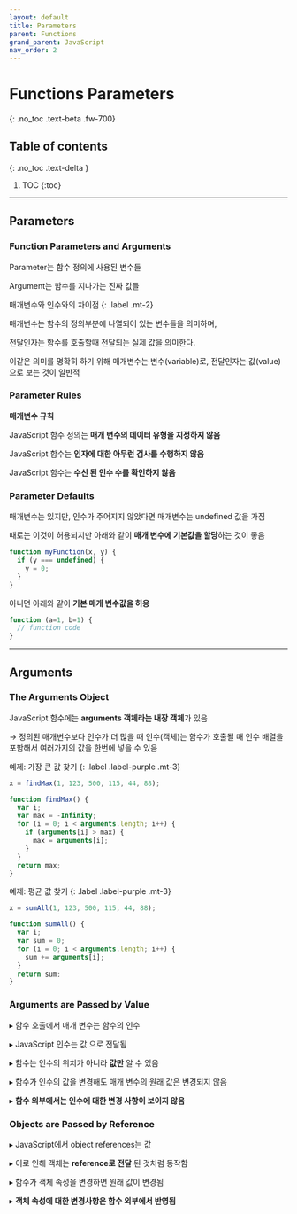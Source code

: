 ```yaml
---
layout: default
title: Parameters
parent: Functions
grand_parent: JavaScript
nav_order: 2
---
```


# Functions Parameters
{: .no_toc .text-beta .fw-700}

## Table of contents
{: .no_toc .text-delta }

1. TOC
{:toc}

---

## Parameters

### Function Parameters and Arguments

Parameter는 함수 정의에 사용된 변수들

Argument는 함수를 지나가는 진짜 값들

매개변수와 인수와의 차이점
{: .label .mt-2}
<div class="code-example" markdown="1">
매개변수는 함수의 정의부분에 나열되어 있는 변수들을 의미하며,

전달인자는 함수를 호출할때 전달되는 실제 값을 의미한다. 

이같은 의미를 명확히 하기 위해 매개변수는 변수(variable)로, 전달인자는 값(value)으로 보는 것이 일반적
</div>

### Parameter Rules

**매개변수 규칙**

JavaScript 함수 정의는 **매개 변수의 데이터 유형을 지정하지 않음**

JavaScript 함수는 **인자에 대한 아무런 검사를 수행하지 않음**

JavaScript 함수는 **수신 된 인수 수를 확인하지 않음**

### Parameter Defaults

매개변수는 있지만, 인수가 주어지지 않았다면 매개변수는 undefined 값을 가짐

때로는 이것이 허용되지만 아래와 같이 **매개 변수에 기본값을 할당**하는 것이 좋음

```js
function myFunction(x, y) {
  if (y === undefined) {
    y = 0;
  }
}
```

아니면 아래와 같이 **기본 매개 변수값을 허용**

```js
function (a=1, b=1) {
  // function code
}
```

---

## Arguments

### The Arguments Object

JavaScript 함수에는 **arguments 객체라는 내장 객체**가 있음

&#8594; 정의된 매개변수보다 인수가 더 많을 때 인수(객체)는 함수가 호출될 때 인수 배열을 포함해서 여러가지의 값을 한번에 넣을 수 있음

예제: 가장 큰 값 찾기
{: .label .label-purple .mt-3}
```js
x = findMax(1, 123, 500, 115, 44, 88);

function findMax() {
  var i;
  var max = -Infinity;
  for (i = 0; i < arguments.length; i++) {
    if (arguments[i] > max) {
      max = arguments[i];
    }
  }
  return max;
}
```

예제: 평균 값 찾기
{: .label .label-purple .mt-3}
```js
x = sumAll(1, 123, 500, 115, 44, 88);

function sumAll() {
  var i;
  var sum = 0;
  for (i = 0; i < arguments.length; i++) {
    sum += arguments[i];
  }
  return sum;
}
```

### Arguments are Passed by Value

&#9656; 함수 호출에서 매개 변수는 함수의 인수

&#9656; JavaScript 인수는 값 으로 전달됨

&#9656; 함수는 인수의 위치가 아니라 **값만** 알 수 있음

&#9656; 함수가 인수의 값을 변경해도 매개 변수의 원래 값은 변경되지 않음

&#9656; **함수 외부에서는 인수에 대한 변경 사항이 보이지 않음**

### Objects are Passed by Reference

&#9656; JavaScript에서 object references는 값

&#9656; 이로 인해 객체는 **reference로 전달** 된 것처럼 동작함

&#9656; 함수가 객체 속성을 변경하면 원래 값이 변경됨

&#9656; **객체 속성에 대한 변경사항은 함수 외부에서 반영됨**

